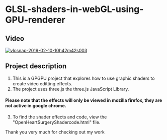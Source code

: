 # GLSL-shaders-in-webGL-using-GPU-renderer

## Video
[![vlcsnap-2019-02-10-10h42m42s003](https://user-images.githubusercontent.com/8284699/52532174-a6135900-2d20-11e9-8c8d-d3ed900cc162.png)](https://drive.google.com/open?id=1pJMscu4YfNP0NTGDXmvuapVf3t7HchTc)



## Project description

1. This is a GPGPU project that explores how to use graphic shaders to create video editting effects.
2. The project uses three.js the three.js JavaScript Library.

#### Please note that the effects will only be viewed in mozilla firefox, they are not active in google chrome.

3. To find the shader effects and code, view the "OpenHeartSurgeryShadercode.html" file.

Thank you very much for checking out my work

